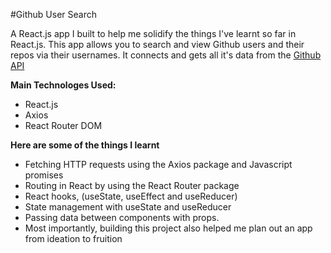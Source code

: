 #Github User Search

A React.js app I built to help me solidify the things I've learnt so far in React.js.
This app allows you to search and view Github users and their repos via their usernames.
It connects and gets all it's data from the [Github API](https://docs.github.com/)

<!-- Live app hosted [here]()  -->

**Main Technologes Used:**
- React.js
- Axios
- React Router DOM

**Here are some of the things I learnt**
- Fetching HTTP requests using the Axios package and Javascript promises
- Routing in React by using the React Router package
- React hooks, (useState, useEffect and useReducer)
- State management with useState and useReducer
- Passing data between components with props.
- Most importantly, building this project also helped me plan out an app from ideation to fruition 